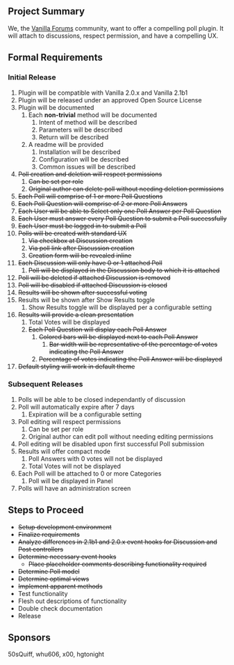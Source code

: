 ## Project Summary ##

We, the [Vanilla Forums](http://www.vanillaforums.org/discussions) community, want to offer a compelling poll plugin. It will attach to discussions, respect permission, and have a compelling UX.

## Formal Requirements ##

### Initial Release ###
1. Plugin will be compatible with Vanilla 2.0.x and Vanilla 2.1b1
2. Plugin will be released under an approved Open Source License
3. Plugin will be documented
    1. Each **non-trivial** method will be documented
        1. Intent of method will be described
        2. Parameters will be described
		3. Return will be described
    2. A readme will be provided
	    1. Installation will be described
        2. Configuration will be described
        3. Common issues will be described
4. ~~Poll creation and deletion will respect permissions~~
    1. ~~Can be set per role~~
    2. ~~Original author can delete poll without needing deletion permissions~~
5. ~~Each Poll will comprise of 1 or more Poll Questions~~
6. ~~Each Poll Question will comprise of 2 or more Poll Answers~~
7. ~~Each User will be able to Select only one Poll Answer per Poll Question~~
8. ~~Each User must answer every Poll Question to submit a Poll successfully~~
9. ~~Each User must be logged in to submit a Poll~~
10. ~~Polls will be created with standard UX~~
    1. ~~Via checkbox at Discussion creation~~
    2. ~~Via poll link after Discussion creation~~
    3. ~~Creation form will be revealed inline~~
11. ~~Each Discussion will only have 0 or 1 attached Poll~~
    1. ~~Poll will be displayed in the Discussion body to which it is attached~~
12. ~~Poll will be deleted if attached Discussion is removed~~
13. ~~Poll will be disabled if attached Discussion is closed~~
14. ~~Results will be shown after successful voting~~
15. Results will be shown after Show Results toggle
    1. Show Results toggle will be displayed per a configurable setting
16. ~~Results will provide a clean presentation~~
    1. Total Votes will be displayed
    2. ~~Each Poll Question will display each Poll Answer~~
        1. ~~Colored bars will be displayed next to each Poll Answer~~
            1. ~~Bar width will be representative of the percentage of votes indicating the Poll Answer~~
        2. ~~Percentage of votes indicating the Poll Answer will be displayed~~
17. ~~Default styling will work in default theme~~

### Subsequent Releases ###
1. Polls will be able to be closed independantly of discussion
1. Poll will automatically expire after 7 days
    1. Expiration will be a configurable setting
2. Poll editing will respect permissions
    1. Can be set per role
    2. Original author can edit poll without needing editing permissions
3. Poll editing will be disabled upon first successful Poll submission
4. Results will offer compact mode
    1. Poll Answers with 0 votes will not be displayed
	2. Total Votes will not be displayed
5. Each Poll will be attached to 0 or more Categories
    1. Poll will be displayed in Panel
6. Polls will have an administration screen

## Steps to Proceed ##
- ~~Setup development environment~~
- ~~Finalize requirements~~
- ~~Analyze differences in 2.1b1 and 2.0.x event hooks for Discussion and Post controllers~~
- ~~Determine necessary event hooks~~
    - ~~Place placeholder comments describing functionality required~~
- ~~Determine Poll model~~
- ~~Determine optimal views~~
- ~~Implement apparent methods~~
- Test functionality
- Flesh out descriptions of functionality
- Double check documentation
- Release

## Sponsors ##
50sQuiff, whu606, x00, hgtonight
